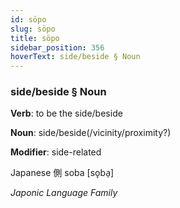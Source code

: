 ```yaml
---
id: söpo
slug: söpo
title: söpo
sidebar_position: 356
hoverText: side/beside § Noun
---
```


### side/beside § Noun

**Verb**: to be the side/beside

**Noun**: side/beside(/vicinity/proximity?)

**Modifier**: side-related

Japanese 側 soba [so̞ba̠]

*Japonic Language Family*